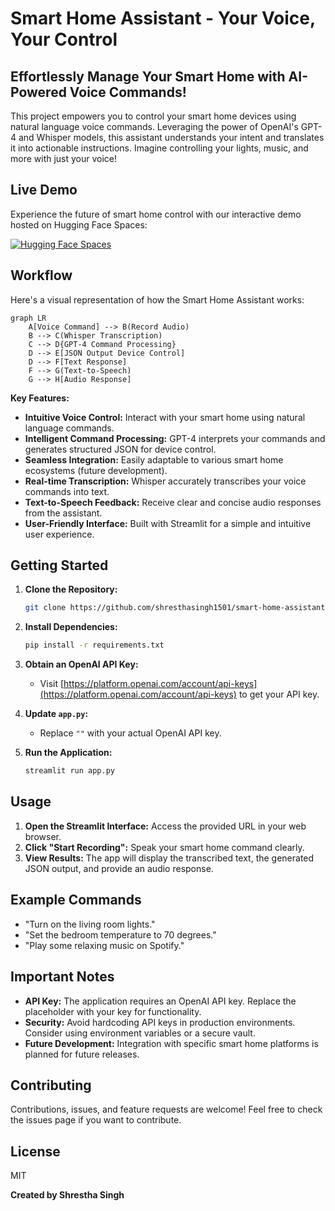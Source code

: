 # Smart Home Assistant - Your Voice, Your Control

## Effortlessly Manage Your Smart Home with AI-Powered Voice Commands!

This project empowers you to control your smart home devices using natural language voice commands. Leveraging the power of OpenAI's GPT-4 and Whisper models, this assistant understands your intent and translates it into actionable instructions. Imagine controlling your lights, music, and more with just your voice!

## Live Demo

Experience the future of smart home control with our interactive demo hosted on Hugging Face Spaces:

[![Hugging Face Spaces](https://img.shields.io/badge/Hugging%20Face-Spaces-blue)](https://shresthasingh-smart-home-assistant.hf.space) 

## Workflow

Here's a visual representation of how the Smart Home Assistant works:

```mermaid
graph LR
    A[Voice Command] --> B(Record Audio)
    B --> C(Whisper Transcription)
    C --> D{GPT-4 Command Processing}
    D --> E[JSON Output Device Control]
    D --> F[Text Response]
    F --> G(Text-to-Speech)
    G --> H[Audio Response]
```

**Key Features:**

* **Intuitive Voice Control:**  Interact with your smart home using natural language commands.
* **Intelligent Command Processing:** GPT-4 interprets your commands and generates structured JSON for device control.
* **Seamless Integration:**  Easily adaptable to various smart home ecosystems (future development).
* **Real-time Transcription:**  Whisper accurately transcribes your voice commands into text.
* **Text-to-Speech Feedback:**  Receive clear and concise audio responses from the assistant.
* **User-Friendly Interface:**  Built with Streamlit for a simple and intuitive user experience.



## Getting Started

1. **Clone the Repository:**
   ```bash
   git clone https://github.com/shresthasingh1501/smart-home-assistant.git
   ```

2. **Install Dependencies:**
   ```bash
   pip install -r requirements.txt
   ```

3. **Obtain an OpenAI API Key:**
   * Visit [https://platform.openai.com/account/api-keys](https://platform.openai.com/account/api-keys) to get your API key.

4. **Update `app.py`:**
   * Replace `""` with your actual OpenAI API key.

5. **Run the Application:**
   ```bash
   streamlit run app.py
   ```

## Usage

1. **Open the Streamlit Interface:** Access the provided URL in your web browser.
2. **Click "Start Recording":**  Speak your smart home command clearly.
3. **View Results:** The app will display the transcribed text, the generated JSON output, and provide an audio response.

## Example Commands

* "Turn on the living room lights."
* "Set the bedroom temperature to 70 degrees."
* "Play some relaxing music on Spotify."

## Important Notes

* **API Key:**  The application requires an OpenAI API key. Replace the placeholder with your key for functionality.
* **Security:**  Avoid hardcoding API keys in production environments. Consider using environment variables or a secure vault.
* **Future Development:**  Integration with specific smart home platforms is planned for future releases.

## Contributing

Contributions, issues, and feature requests are welcome! Feel free to check the issues page if you want to contribute.

## License

MIT

**Created by Shrestha Singh**

